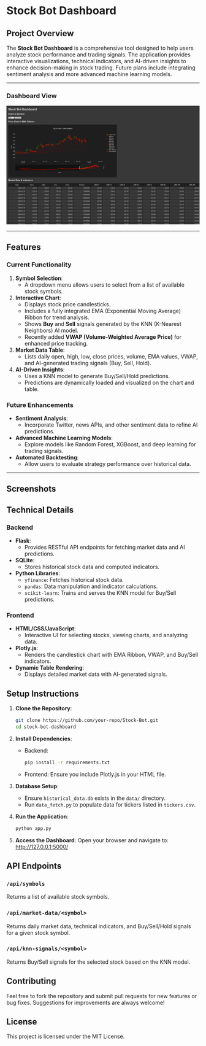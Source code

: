 # Stock Bot Dashboard

## Project Overview

The **Stock Bot Dashboard** is a comprehensive tool designed to help users analyze stock performance and trading signals. The application provides interactive visualizations, technical indicators, and AI-driven insights to enhance decision-making in stock trading. Future plans include integrating sentiment analysis and more advanced machine learning models.

---
### Dashboard View
![Screenshot](application/web/assets/Screenshot.png)

---

## Features

### Current Functionality
1. **Symbol Selection**:
   - A dropdown menu allows users to select from a list of available stock symbols.
2. **Interactive Chart**:
   - Displays stock price candlesticks.
   - Includes a fully integrated EMA (Exponential Moving Average) Ribbon for trend analysis.
   - Shows **Buy** and **Sell** signals generated by the KNN (K-Nearest Neighbors) AI model.
   - Recently added **VWAP (Volume-Weighted Average Price)** for enhanced price tracking.
3. **Market Data Table**:
   - Lists daily open, high, low, close prices, volume, EMA values, VWAP, and AI-generated trading signals (Buy, Sell, Hold).
4. **AI-Driven Insights**:
   - Uses a KNN model to generate Buy/Sell/Hold predictions.
   - Predictions are dynamically loaded and visualized on the chart and table.

### Future Enhancements
- **Sentiment Analysis**:
  - Incorporate Twitter, news APIs, and other sentiment data to refine AI predictions.
- **Advanced Machine Learning Models**:
  - Explore models like Random Forest, XGBoost, and deep learning for trading signals.
- **Automated Backtesting**:
  - Allow users to evaluate strategy performance over historical data.

---

## Screenshots



## Technical Details

### Backend
- **Flask**:
  - Provides RESTful API endpoints for fetching market data and AI predictions.
- **SQLite**:
  - Stores historical stock data and computed indicators.
- **Python Libraries**:
  - `yfinance`: Fetches historical stock data.
  - `pandas`: Data manipulation and indicator calculations.
  - `scikit-learn`: Trains and serves the KNN model for Buy/Sell predictions.

### Frontend
- **HTML/CSS/JavaScript**:
  - Interactive UI for selecting stocks, viewing charts, and analyzing data.
- **Plotly.js**:
  - Renders the candlestick chart with EMA Ribbon, VWAP, and Buy/Sell indicators.
- **Dynamic Table Rendering**:
  - Displays detailed market data with AI-generated signals.


## Setup Instructions

1. **Clone the Repository**:
   ```bash
   git clone https://github.com/your-repo/Stock-Bot.git
   cd stock-bot-dashboard
   ```

2. **Install Dependencies**:
   - Backend:
     ```bash
     pip install -r requirements.txt
     ```
   - Frontend:
     Ensure you include Plotly.js in your HTML file.

3. **Database Setup**:
   - Ensure `historical_data.db` exists in the `data/` directory.
   - Run `data_fetch.py` to populate data for tickers listed in `tickers.csv`.

4. **Run the Application**:
   ```bash
   python app.py
   ```

5. **Access the Dashboard**:
   Open your browser and navigate to:
  http://127.0.0.1:5000/
  



## API Endpoints

### `/api/symbols`
Returns a list of available stock symbols.

### `/api/market-data/<symbol>`
Returns daily market data, technical indicators, and Buy/Sell/Hold signals for a given stock symbol.

### `/api/knn-signals/<symbol>`
Returns Buy/Sell signals for the selected stock based on the KNN model.



## Contributing

Feel free to fork the repository and submit pull requests for new features or bug fixes. Suggestions for improvements are always welcome!


## License

This project is licensed under the MIT License.
